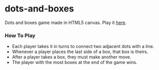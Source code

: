 # dots-and-boxes
Dots and boxes game made in HTML5 canvas. Play it [here](https://jwld.github.io/dots-and-boxes/).

### How To Play
- Each player takes it in turns to connect two adjacent dots with a line.
- Whenever a player places the last side of a box, that box is theirs.
- After a player takes a box, they must make another move.
- The player with the most boxes at the end of the game wins.
